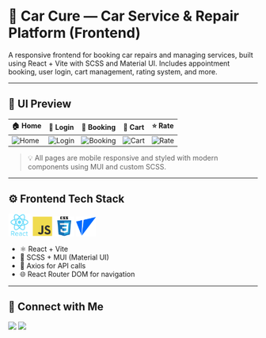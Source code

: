 
# 🚗 Car Cure — Car Service & Repair Platform (Frontend)

A responsive frontend for booking car repairs and managing services, built using React + Vite with SCSS and Material UI. Includes appointment booking, user login, cart management, rating system, and more.

---

## 🚀 UI Preview

| 🏠 Home | 🔐 Login | 📅 Booking | 🛒 Cart | ⭐ Rate |
|--------|----------|------------|--------|--------|
| ![Home](./screenshots/home.png) | ![Login](./screenshots/login.png) | ![Booking](./screenshots/booking.png) | ![Cart](./screenshots/cart.png) | ![Rate](./screenshots/rate.png) |

> 💡 All pages are mobile responsive and styled with modern components using MUI and custom SCSS.

---

## ⚙️ Frontend Tech Stack

<div align="left">
  <img src="https://raw.githubusercontent.com/devicons/devicon/master/icons/react/react-original-wordmark.svg" alt="react" width="45" height="45"/>
  <img src="https://raw.githubusercontent.com/devicons/devicon/master/icons/javascript/javascript-original.svg" alt="javascript" width="40" height="40"/>
  <img src="https://raw.githubusercontent.com/devicons/devicon/master/icons/css3/css3-original-wordmark.svg" alt="css3" width="40" height="40"/>
  <img src="https://raw.githubusercontent.com/devicons/devicon/master/icons/vite/vite-original.svg" alt="vite" width="40" height="40"/>
</div>

- ⚛️ React + Vite
- 🎨 SCSS + MUI (Material UI)
- 🔄 Axios for API calls
- 🌐 React Router DOM for navigation

---

## 🔗 Connect with Me

<p align="left">
  <a href="https://github.com/9A-Ayush" target="_blank"><img src="https://img.shields.io/badge/GitHub-9A--Ayush-black?style=for-the-badge&logo=github"></a>
  <a href="https://www.instagram.com/ayush_ix_xi" target="_blank"><img src="https://img.shields.io/badge/Instagram-ayush__ix__xi-purple?style=for-the-badge&logo=instagram"></a>
</p>
